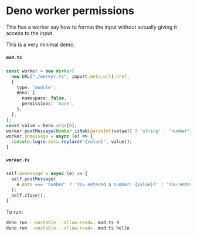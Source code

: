 # Deno worker permissions

This has a worker say how to format the input without actually giving it
access to the input.

This is a very minimal demo.

##### `mod.ts`

```ts
const worker = new Worker(
  new URL("./worker.ts", import.meta.url).href,
  {
    type: 'module',
    deno: {
      namespace: false,
      permissions: 'none',
    },
  },
);
const value = Deno.args[0];
worker.postMessage(Number.isNaN(parseInt(value)) ? 'string' : 'number');
worker.onmessage = async (e) => {
  console.log(e.data.replace('{value}', value));
}
```

##### `worker.ts`

```ts
self.onmessage = async (e) => {
  self.postMessage(
    e.data === 'number' ? 'You entered a number: {value}!' : 'You entered text: {value}'
  );
  self.close();
}
```

To run:

```bash
deno run --unstable --allow-read=. mod.ts 9
deno run --unstable --allow-read=. mod.ts hello
```
